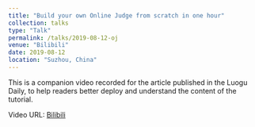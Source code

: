 ```yaml
---
title: "Build your own Online Judge from scratch in one hour"
collection: talks
type: "Talk"
permalink: /talks/2019-08-12-oj
venue: "Bilibili"
date: 2019-08-12
location: "Suzhou, China"
---
```


This is a companion video recorded for the article published in the Luogu Daily, to help readers better deploy and understand the content of the tutorial.

Video URL: [Bilibili](https://www.bilibili.com/video/BV1v4411Q7BF)
